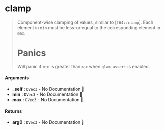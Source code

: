# clamp

>  Component-wise clamping of values, similar to [`f64::clamp`].
>  Each element in `min` must be less-or-equal to the corresponding element in `max`.
>  # Panics
>  Will panic if `min` is greater than `max` when `glam_assert` is enabled.

#### Arguments

- **\_self** : `DVec3` \- No Documentation 🚧
- **min** : `DVec3` \- No Documentation 🚧
- **max** : `DVec3` \- No Documentation 🚧

#### Returns

- **arg0** : `DVec3` \- No Documentation 🚧